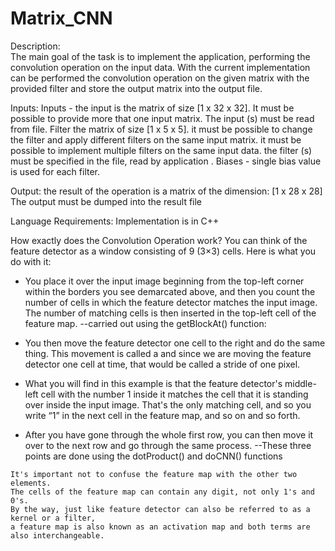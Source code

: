 # Matrix_CNN

Description:  
    The main goal of the task is to implement the application, 
    performing the convolution operation on the input data. 
    With the current implementation can be performed the convolution
    operation on the given matrix with the provided filter and store 
    the output matrix into the output file.

Inputs:
    Inputs - the input is the matrix of size [1 x 32 x 32].
    It must be possible to provide more that one input matrix.
    The input (s) must be read from file. 
    Filter the matrix of size [1 x 5 x 5].
    it must be possible to change the filter and apply different filters on the same input matrix.
    it must be possible to implement multiple filters on the same input data.
    the filter (s) must be specified in the file, read by application .
    Biases - single bias value is used for each filter. 

Output:
    the result of the operation is a matrix of the dimension: [1 x 28 x 28]
    The output must be dumped into the result file

Language Requirements:
    Implementation is in C++

How exactly does the Convolution Operation work?
    You can think of the feature detector as a window consisting of 9 (3×3) cells. Here is what you do with it:

   * You place it over the input image beginning from the top-left corner within the borders you see demarcated above,
    and then you count the number of cells in which the feature detector matches the input image.
    The number of matching cells is then inserted in the top-left cell of the feature map.
        --carried out using the getBlockAt() function:

   * You then move the feature detector one cell to the right and do the same thing.
    This movement is called a and since we are moving the feature detector one cell at time,
    that would be called a stride of one pixel.

   * What you will find in this example is that the feature detector's middle-left 
    cell with the number 1 inside it matches the cell that it is standing over inside the input image.
    That's the only matching cell, and so you write “1” in the next cell in the feature map, and so on and so forth.

   * After you have gone through the whole first row, you can then move it over to the next row and go through the same process.
        --These three points are done using the dotProduct() and doCNN() functions

    It's important not to confuse the feature map with the other two elements.
    The cells of the feature map can contain any digit, not only 1's and 0's.
    By the way, just like feature detector can also be referred to as a kernel or a filter,
    a feature map is also known as an activation map and both terms are also interchangeable.
